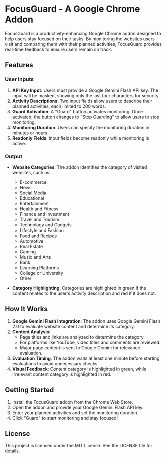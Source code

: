 # FocusGuard - A Google Chrome Addon

FocusGuard is a productivity-enhancing Google Chrome addon designed to help users stay focused on their tasks. By monitoring the websites users visit and comparing them with their planned activities, FocusGuard provides real-time feedback to ensure users remain on track.

## Features

### User Inputs
1. **API Key Input**: Users must provide a Google Gemini Flash API key. The input will be masked, showing only the last four characters for security.
2. **Activity Descriptions**: Two input fields allow users to describe their planned activities, each limited to 200 words.
3. **Guard Activation**: A "Guard" button activates monitoring. Once activated, the button changes to "Stop Guarding" to allow users to stop monitoring.
4. **Monitoring Duration**: Users can specify the monitoring duration in minutes or hours.
5. **Readonly Fields**: Input fields become readonly while monitoring is active.

### Output
- **Website Categories**: The addon identifies the category of visited websites, such as:
    - E-commerce
    - News
    - Social Media
    - Educational
    - Entertainment
    - Health and Fitness
    - Finance and Investment
    - Travel and Tourism
    - Technology and Gadgets
    - Lifestyle and Fashion
    - Food and Recipes
    - Automotive
    - Real Estate
    - Gaming
    - Music and Arts
    - Bank
    - Learning Platforms
    - College or University
    - Other

- **Category Highlighting**: Categories are highlighted in green if the content relates to the user's activity description and red if it does not.

## How It Works

1. **Google Gemini Flash Integration**: The addon uses Google Gemini Flash 2.0 to evaluate website content and determine its category.
2. **Content Analysis**:
     - Page titles and links are analyzed to determine the category.
     - For platforms like YouTube, video titles and comments are reviewed.
     - Major page content is sent to Google Gemini for relevance evaluation.
3. **Evaluation Timing**: The addon waits at least one minute before starting evaluations to avoid unnecessary checks.
4. **Visual Feedback**: Content category is highlighted in green, while irrelevant content category is highlighted in red.

## Getting Started

1. Install the FocusGuard addon from the Chrome Web Store.
2. Open the addon and provide your Google Gemini Flash API key.
3. Enter your planned activities and set the monitoring duration.
4. Click "Guard" to start monitoring and stay focused!

## License

This project is licensed under the MIT License. See the LICENSE file for details.
